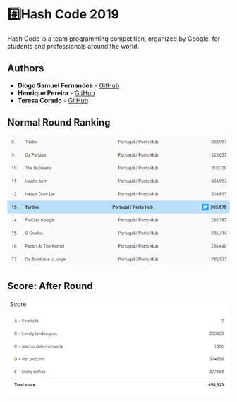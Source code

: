 # #️⃣Hash Code 2019
Hash Code is a team programming competition, organized by Google, for students and professionals around the world. 

## Authors

* **Diogo Samuel Fernandes** - [GitHub](https://github.com/SamuelKun)
* **Henrique Pereira** - [GitHub](https://github.com/GodAnri)
* **Teresa Corado** - [GitHub](https://github.com/Reesa23)

## Normal Round Ranking
![Hub Rank](score/hub_rank.png "Hub Rank")

## Score:  After Round

![After Round](score/after_round.PNG "After Round")

